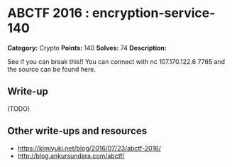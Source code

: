 # ABCTF 2016 : encryption-service-140

**Category:** Crypto
**Points:** 140
**Solves:** 74
**Description:**

See if you can break this!! 
You can connect with nc 107.170.122.6 7765 and the source can be found here.

## Write-up

(TODO)

## Other write-ups and resources

* https://kimiyuki.net/blog/2016/07/23/abctf-2016/
* http://blog.ankursundara.com/abctf/
